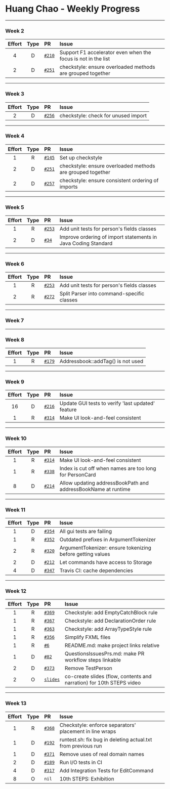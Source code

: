 # Huang Chao - Weekly Progress

---

### Week 2

Effort| Type | PR | Issue
:----:|:----:|:-----------|:------
4 | D | [`#210`](https://github.com/se-edu/addressbook-level4/pull/210) | Support F1 accelerator even when the focus is not in the list
2 | D | [`#251`](https://github.com/se-edu/addressbook-level4/pull/251) | checkstyle: ensure overloaded methods are grouped together

---

### Week 3

Effort| Type | PR | Issue
:----:|:----:|:-----------|:------
2 | D | [`#256`](https://github.com/se-edu/addressbook-level4/pull/256) | checkstyle: check for unused import

---

### Week 4

Effort| Type | PR | Issue
:----:|:----:|:-----------|:------
1 | R | [`#145`](https://github.com/se-edu/addressbook-level2/pull/145) | Set up checkstyle
2 | D | [`#251`](https://github.com/se-edu/addressbook-level4/pull/251) | checkstyle: ensure overloaded methods are grouped together
2 | D | [`#257`](https://github.com/se-edu/addressbook-level4/pull/257) | checkstyle: ensure consistent ordering of imports

---

### Week 5

Effort| Type | PR | Issue
:----:|:----:|:-----------|:------
1 | R | [`#253`](https://github.com/se-edu/addressbook-level4/pull/253) | Add unit tests for person's fields classes
2 | D | [`#34`](https://github.com/oss-generic/process/pull/34) | Improve ordering of import statements in Java Coding Standard

---

### Week 6

Effort| Type | PR | Issue
:----:|:----:|:-----------|:------
1 | R | [`#253`](https://github.com/se-edu/addressbook-level4/pull/253) | Add unit tests for person's fields classes
2 | R | [`#272`](https://github.com/se-edu/addressbook-level4/pull/272) | Split Parser into command-specific classes

---

### Week 7

---

### Week 8

Effort| Type | PR | Issue
:----:|:----:|:-----------|:------
1 | R | [`#179`](https://github.com/se-edu/addressbook-level2/pull/179) | Addressbook::addTag() is not used

---

### Week 9

Effort| Type | PR | Issue
:----:|:----:|:-----------|:------
16 | D | [`#216`](https://github.com/se-edu/addressbook-level4/pull/216) | Update GUI tests to verify 'last updated' feature
1 | R | [`#314`](https://github.com/se-edu/addressbook-level4/pull/314) | Make UI look-and-feel consistent

---

### Week 10

Effort| Type | PR | Issue
:----:|:----:|:-----------|:------
1 | R | [`#314`](https://github.com/se-edu/addressbook-level4/pull/314) | Make UI look-and-feel consistent
1 | R | [`#338`](https://github.com/se-edu/addressbook-level4/pull/338) | Index is cut off when names are too long for PersonCard
8 | D | [`#214`](https://github.com/se-edu/addressbook-level4/pull/214) | Allow updating addressBookPath and addressBookName at runtime

---

### Week 11

Effort| Type | PR | Issue
:----:|:----:|:-----------|:------
1 | D | [`#354`](https://github.com/se-edu/addressbook-level4/pull/354) | All gui tests are failing
1 | R | [`#352`](https://github.com/se-edu/addressbook-level4/pull/352) | Outdated prefixes in ArgumentTokenizer
2 | R | [`#320`](https://github.com/se-edu/addressbook-level4/pull/320) | ArgumentTokenizer: ensure tokenizing before getting values
2 | D | [`#212`](https://github.com/se-edu/addressbook-level4/pull/212) | Let commands have access to Storage
4 | D | [`#347`](https://github.com/se-edu/addressbook-level4/pull/347) | Travis CI: cache dependencies

---

### Week 12

Effort| Type | PR | Issue
:----:|:----:|:-----------|:------
1 | R | [`#369`](https://github.com/se-edu/addressbook-level4/pull/369) | Checkstyle: add EmptyCatchBlock rule
1 | R | [`#367`](https://github.com/se-edu/addressbook-level4/pull/367) | Checkstyle: add DeclarationOrder rule
1 | R | [`#363`](https://github.com/se-edu/addressbook-level4/pull/363) | Checkstyle: add ArrayTypeStyle rule
1 | R | [`#356`](https://github.com/se-edu/addressbook-level4/pull/356) | Simplify FXML files
1 | R | [`#6`](https://github.com/se-edu/se-edu.github.io/pull/6) | README.md: make project links relative
1 | D | [`#82`](https://github.com/oss-generic/process/pull/82) | QuestionsIssuesPrs.md: make PR workflow steps linkable
2 | D | [`#373`](https://github.com/se-edu/addressbook-level4/pull/373) | Remove TestPerson
2 | O | [`slides`](https://goo.gl/xhKfAc) | co-create slides (flow, contents and narration) for 10th STEPS video

---

### Week 13

Effort| Type | PR | Issue
:----:|:----:|:-----------|:------
1 | R | [`#368`](https://github.com/se-edu/addressbook-level4/pull/368) | Checkstyle: enforce separators' placement in line wraps
1 | D | [`#192`](https://github.com/se-edu/addressbook-level2/pull/192) | runtest.sh: fix bug in deleting actual.txt from previous run
1 | D | [`#371`](https://github.com/se-edu/addressbook-level4/pull/371) | Remove uses of real domain names
2 | D | [`#189`](https://github.com/se-edu/addressbook-level2/pull/189) | Run I/O tests in CI
4 | D | [`#317`](https://github.com/se-edu/addressbook-level4/pull/317) | Add Integration Tests for EditCommand
8 | O | `nil` | 10th STEPS: Exhibition
